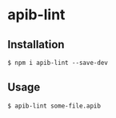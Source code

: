 # apib-lint

## Installation

```shell
$ npm i apib-lint --save-dev
```

## Usage

```shell
$ apib-lint some-file.apib
```